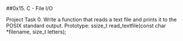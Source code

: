 ##0x15. C - File I/O 

Project Task 
0. Write a function that reads a text file and prints it to the POSIX standard output.
   Prototype: ssize_t read_textfile(const char *filename, size_t letters);
